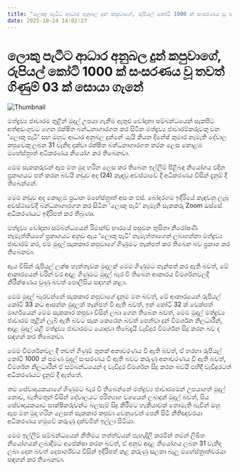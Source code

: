```yaml
---
title: "ලොකු පැටීට ආධාර අනුබල දුන් කපුවාගේ, රුපියල් කෝටි 1000 ක් සංසරණය වූ තවත් ගිණුම් 03 ක් සොයා ගැනේ"
date: 2025-10-24 14:02:27
---
```


# ලොකු පැටීට ආධාර අනුබල දුන් කපුවාගේ, රුපියල් කෝටි 1000 ක් සංසරණය වූ තවත් ගිණුම් 03 ක් සොයා ගැනේ

![Thumbnail](https://helakuru.sgp1.cdn.digitaloceanspaces.com/esana/images/lib/court-2.jpg)

මත්ද්‍රව්‍ය ජාවාරම තුළින් මුදල් උපයා ගැනීම ඇතුළු චෝදනා සම්බන්ධයෙන් සැකපිට අත්අඩංගුවට ගෙන රක්ෂිත බන්ධනාගාරගත කර සිටින මත්ද්‍රව්‍ය ජාවාරම්කරුවකු වන 'ලොකු පැටී' සහ ඔහුට ආධාර අනුබල දුන්නේ යැයි කියන දිනේෂ් කුමාර නැමැති දේවාල කපු‍වෙකු ලබන 31 වැනිදා දක්වා රක්ෂිත බන්ධනාගාරගත කරන ලෙස කොළඹ මහේස්ත්‍රාත් අධිකරණය නියෝග කර තිබෙනවා.

මෙම සැකකරුවන් ඇප මත මුදා හරින ලෙස කර තිබෙන ඉල්ලීම් පිළිබඳ නියෝගය එදින ප්‍රකාශයට පත් කරන බවයි නඩුව අද (24) කැඳවූ අවස්ථාවේ දී අධිකරණය විසින් දැනුම් දී තිබෙන්නේ.

මෙම නඩුව අද කොළඹ ප්‍රධාන මහේස්ත්‍රාත් අසංක එස්. බෝදරගම ඉදිරියේ කැඳවනු ලැබූ අවස්ථාවේදී බන්ධනාගාරගත කර සිටින 'ලොකු පැටී' නැමැති සැකකරු Zoom ඔස්සේ අධිකරණයට ඉදිරිපත් කර තිබුණා.

මත්ද්‍රව්‍ය චෝදනා සම්බන්ධයෙන් රිමාන්ඩ් භාරයේ පසුවන තුසිතා නිරෝෂණී නැමැත්තියගේ ප්‍රකාශයට අනුව ඇය 'ලොකු පැටී' නැමැත්තාගෙන් ලබාගන්නා මත්ද්‍රව්‍ය ජාවාරම් කර, එම මුදල් සැකකාර කපුවාගේ ගිණුමට තැන්පත් කර තිබෙන බව ප්‍රකාශ කර තිබෙනවා.

ඇය විසින් රුපියල් ලක්ෂ හැත්තෑවක මුදලක් මෙම ගිණුමට තැන්පත් කර ඇති බවත්, මේ ආකාරයෙන් වරින් වර අදාළ ගිණුමට මුදල් බැර වී තිබෙන ආකාරය විමර්ශනවලදී නිරීක්ෂණය වුණු බවත් පොලිසිය සඳහන් කළා.

මෙම මුදල් බැරවන්නේ සැකකාර කපුවාගේ දැනුම මත බවත්, මේ ආකාරයෙන් රුපියල් කෝටි 33 කට ආසන්න මුදලක් තැන්පත් වී ඇති බවත්, ඉන් කෝටි 32 ක් චෙක්පත් මාර්ගයෙන් මෙම සැකකාර කපුවා විසින් ලබා ගෙන තිබෙන බවත්, මෙම මුදල් මත්ද්‍රව්‍ය ජාවාරම තුළින් ලැබී ඇති බවට සැක කෙරෙන බවත් පෙන්වා දුන් විමර්ශන නිලධාරීන්, අදාළ මුදල් යළි මත්ද්‍රව්‍ය ජාවාරමට යොදවා තිබේදැයි වැඩිදුර විමර්ශන සිදු කරන බව ද සඳහන් කර තිබෙනවා.

මෙම විමර්ශනවල දී තවත් ගිණුම් තුනක් අනාවරණය වී ඇති බවත්, ඒ හරහා රුපියල් කෝටි 1000 ක් පමණ මුදල් සංසරණය වී ඇති බවට කරුණු අනාවරණය වී ඇති බවත්, විමර්ශන නිලධාරීන් ඒ සම්බන්ධයෙන් ද වැඩිදුර විමර්ශන සිදු කරන බවයි එහිදී වැඩිදුරටත් අධිකරණයට දැනුම් දී ඇත්තේ.

තම සේවාදායකයාගේ ගිණුමට බැර වී තිබෙන්නේ මත්ද්‍රව්‍ය ජාවාරමෙන් උපයාගත් මුදල් නොව, බැතිමතුන් විසින් දේවාලයට පරිත්‍යාග වශයෙන් ලබාදුන් මුදල් බවත්, සිය සේවාදායකයාට සාක්ෂිකරුවන්ට බලපෑම් සිදු කිරීමට හැකියාවක් නොමැති බැවින් ඔහු ඇප මත මුදා හරින ලෙසත් සැකකාර කපුවා වෙනුවෙන් පෙනී සිටි නීතිඥවරයා අධිකරණය හමුවේ කරුණු දක්වමින් ඉල්ලා සිටියා.

මෙම ඉල්ලීම් සම්බන්ධයෙන් නීතිමය තත්ත්වයන් පැහැදිලි කරමින් තමන් ලිඛිත නියෝගයක් ලබාදීමට අපේක්ෂා කරන බවත්, ඒ අනුව අදාළ නියෝගය ලබන 31 වැනිදා ලබා දෙන බවත් දෙපාර්ශ්වය විසින් ඉදිරිපත් කළ කරුණු සලකා බැලූ මහේස්ත්‍රාත්වරයා සඳහන් කර තිබෙනවා.

